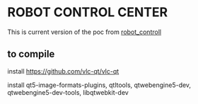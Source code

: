 # ROBOT CONTROL CENTER

This is current version of the poc from [robot_controll](https://github.com/gdimitriu/tcp_tools/tree/main/robot_controll)

## to compile

install https://github.com/vlc-qt/vlc-qt

install qt5-image-formats-plugins, qtltools, qtwebengine5-dev, qtwebengine5-dev-tools, libqtwebkit-dev
